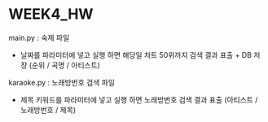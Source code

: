 # WEEK4_HW

main.py : 숙제 파일
- 날짜를 파라미터에 넣고 실행 하면 해당일 차트 50위까지 검색 결과 표출 + DB 저장
  (순위 / 곡명 / 아티스트)

karaoke.py : 노래방번호 검색 파일
- 제목 키워드를 파라미터에 넣고 실행 하면 노래방번호 검색 결과 표출
  (아티스트 / 노래방번호 / 제목) 
